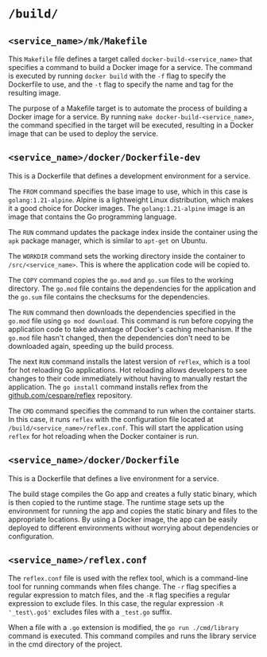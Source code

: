 # `/build/`

## `<service_name>/mk/Makefile`

This `Makefile` file defines a target called `docker-build-<service_name>` that
specifies a command to build a Docker image for a service. The command is
executed by running `docker build` with the `-f` flag to specify the Dockerfile
to use, and the `-t` flag to specify the name and tag for the resulting image.

The purpose of a Makefile target is to automate the process of building a Docker
image for a service. By running `make docker-build-<service_name>`, the command
specified in the target will be executed, resulting in a Docker image that can
be used to deploy the service.

## `<service_name>/docker/Dockerfile-dev`

This is a Dockerfile that defines a development environment for a service. 

The `FROM` command specifies the base image to use, which in this case is
`golang:1.21-alpine`. Alpine is a lightweight Linux distribution, which makes
it a good choice for Docker images. The `golang:1.21-alpine` image is an image
that contains the Go programming language.

The `RUN` command updates the package index inside the container using the `apk`
package manager, which is similar to `apt-get` on Ubuntu.

The `WORKDIR` command sets the working directory inside the container to
`/src/<service_name>`. This is where the application code will be copied to.

The `COPY` command copies the `go.mod` and `go.sum` files to the working
directory. The `go.mod` file contains the dependencies for the application and
the `go.sum` file contains the checksums for the dependencies.

The `RUN` command then downloads the dependencies specified in the `go.mod` file
using `go mod download`. This command is run before copying the application code
to take advantage of Docker's caching mechanism. If the `go.mod` file hasn't
changed, then the dependencies don't need to be downloaded again, speeding up
the build process.

The next `RUN` command installs the latest version of `reflex`, which is a tool
for hot reloading Go applications. Hot reloading allows developers to see
changes to their code immediately without having to manually restart the
application. The `go install` command installs reflex from the
[github.com/cespare/reflex](https://github.com/cespare/reflex) repository.

The `CMD` command specifies the command to run when the container starts. In
this case, it runs `reflex` with the configuration file located at
`/build/<service_name>/reflex.conf`. This will start the application using
`reflex` for hot reloading when the Docker container is run.

## `<service_name>/docker/Dockerfile`

This is a Dockerfile that defines a live environment for a service.

The build stage compiles the Go app and creates a fully static binary, which is
then copied to the runtime stage. The runtime stage sets up the environment for
running the app and copies the static binary and files to the appropriate
locations. By using a Docker image, the app can be easily deployed to different
environments without worrying about dependencies or configuration.

## `<service_name>/reflex.conf`

The `reflex.conf` file is used with the reflex tool, which is a command-line
tool for running commands when files change. The `-r` flag specifies a regular
expression to match files, and the `-R` flag specifies a regular expression to
exclude files. In this case, the regular expression `-R '_test\.go$'` excludes
files with a `_test.go` suffix.

When a file with a `.go` extension is modified, the `go run ./cmd/library`
command is executed. This command compiles and runs the library service in the
cmd directory of the project.
